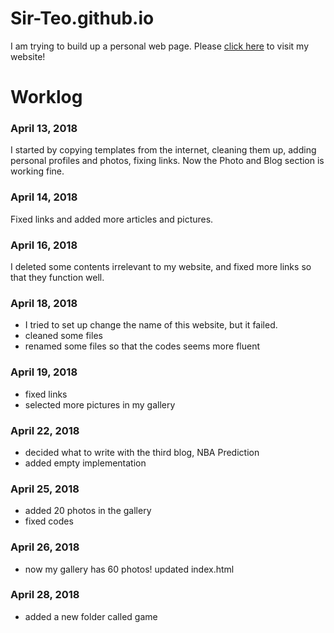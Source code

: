 [website]:https://sir-teo.github.io
# Sir-Teo.github.io
I am trying to build up a personal web page. 
Please [click here][website] to visit my website!

# Worklog
### April 13, 2018
I started by copying templates from the internet, cleaning them up, adding personal profiles and photos, fixing links. Now the 
Photo and Blog section is working fine. 

### April 14, 2018
Fixed links and added more articles and pictures. 

### April 16, 2018
I deleted some contents irrelevant to my website, and fixed more links so that they function well.

### April 18, 2018
- I tried to set up change the name of this website, but it failed. 
- cleaned some files
- renamed some files so that the codes seems more fluent

### April 19, 2018
- fixed links
- selected more pictures in my gallery

### April 22, 2018
- decided what to write with the third blog, NBA Prediction
- added empty implementation

### April 25, 2018
- added 20 photos in the gallery
- fixed codes

### April 26, 2018
- now my gallery has 60 photos!
updated index.html

### April 28, 2018
- added a new folder called game


